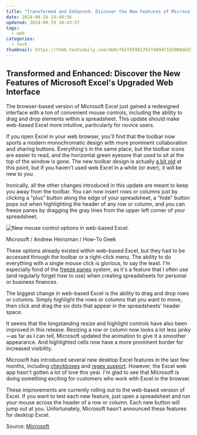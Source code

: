 ```yaml
---
title: "Transformed and Enhanced: Discover the New Features of Microsoft Excel's Upgraded Web Interface"
date: 2024-08-26 14:49:56
updated: 2024-08-29 10:43:57
tags:
  - web
categories:
  - tech
thumbnail: https://thmb.techidaily.com/4b0cf62f8598176374094f1d5008db55cda943f9c34511f05e37067a05b873ab.jpg
---
```


## Transformed and Enhanced: Discover the New Features of Microsoft Excel's Upgraded Web Interface

The browser-based version of Microsoft Excel just gained a redesigned interface with a ton of convenient mouse controls, including the ability to drag and drop elements within a spreadsheet. This update should make web-based Excel more intuitive, particularly for novice users.

 If you open Excel in your web browser, you'll find that the toolbar now sports a modern monochromatic design with more prominent collaboration and sharing buttons. Everything's in the same place, but the toolbar icons are easier to read, and the horizontal green eyesore that used to sit at the top of the window is gone. The new toolbar design is actually [a bit old](https://techcommunity.microsoft.com/t5/excel-blog/what-s-new-in-excel-april-2024/ba-p/4103549) at this point, but if you haven't used web Excel in a while (or ever), it will be new _to you_.

 Ironically, all the other changes introduced in this update are meant to keep you away from the toolbar. You can now insert rows or columns just by clicking a "plus" button along the edge of your spreadsheet, a "hide" button pops out when highlighting the header of any row or column, and you can freeze panes by dragging the gray lines from the upper left corner of your spreadsheet.

![New mouse control options in web-based Excel.](https://static1.howtogeekimages.com/wordpress/wp-content/uploads/2024/07/2.jpg) 

Microsoft / Andrew Heinzman / How-To Geek

 These options already existed within web-based Excel, but they had to be accessed through the toolbar or a right-click menu. The ability to do everything with a single mouse click is glorious, to say the least. I'm especially fond of the [freeze panes](https://support.microsoft.com/en-us/office/freeze-panes-to-lock-rows-and-columns-dab2ffc9-020d-4026-8121-67dd25f2508f) system, as it's a feature that I often use (and regularly forget how to use) when creating spreadsheets for personal or business finances.

 The biggest change in web-based Excel is the ability to drag and drop rows or columns. Simply highlight the rows or columns that you want to move, then click and drag the six dots that appear in the spreadsheets' header space.

 It seems that the longstanding resize and highlight controls have also been improved in this release. Resizing a row or column now looks a lot less janky—as far as I can tell, Microsoft updated the animation to give it a smoother appearance. And highlighted cells now have a more prominent border for increased visibility.

 Microsoft has introduced several new desktop Excel features in the last few months, including [checkboxes](https://screen-capture.techidaily.com/new-become-a-pro-at-setting-up-vrecorder-fast/) and [regex support](https://extra-tips.techidaily.com/scrutinizing-the-advanced-features-of-dji-phantom-3/). However, the Excel web app hasn't gotten a lot of love this year. I'm glad to see that Microsoft is doing something exciting for customers who work with Excel in the browser.

 These improvements are currently rolling out to the web-based version of Excel. If you want to test each new feature, just open a spreadsheet and run your mouse across the header of a row or column. Each new button will jump out at you. Unfortunately, Microsoft hasn't announced these features for desktop Excel.

 Source: [Microsoft](https://techcommunity.microsoft.com/t5/excel-blog/modernized-excel-grid/ba-p/4176473)

<ins class="adsbygoogle"
     style="display:block"
     data-ad-format="autorelaxed"
     data-ad-client="ca-pub-7571918770474297"
     data-ad-slot="1223367746"></ins>



<ins class="adsbygoogle"
     style="display:block"
     data-ad-client="ca-pub-7571918770474297"
     data-ad-slot="8358498916"
     data-ad-format="auto"
     data-full-width-responsive="true"></ins>
